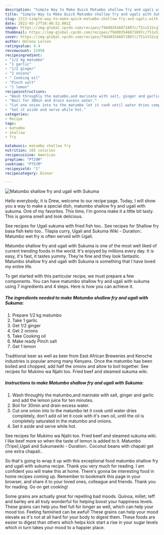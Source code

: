 ```yaml
---
description: "Simple Way to Make Quick Matumbo shallow fry and ugali with Sukuma"
title: "Simple Way to Make Quick Matumbo shallow fry and ugali with Sukuma"
slug: 2113-simple-way-to-make-quick-matumbo-shallow-fry-and-ugali-with-sukuma
date: 2022-05-27T16:40:52.001Z
image: https://img-global.cpcdn.com/recipes/f9dd03546071897c/751x532cq70/matumbo-shallow-fry-and-ugali-with-sukuma-recipe-main-photo.jpg
thumbnail: https://img-global.cpcdn.com/recipes/f9dd03546071897c/751x532cq70/matumbo-shallow-fry-and-ugali-with-sukuma-recipe-main-photo.jpg
cover: https://img-global.cpcdn.com/recipes/f9dd03546071897c/751x532cq70/matumbo-shallow-fry-and-ugali-with-sukuma-recipe-main-photo.jpg
author: Helena Larson
ratingvalue: 4.4
reviewcount: 21958
recipeingredient:
- "1/2 kg matumbo"
- "1 garlic"
- "1/2 ginger"
- "2 onions"
- " Cooking oil"
- "Pinch salt"
- "1 lemon"
recipeinstructions:
- "Wash throughly the matumbo,and marinate with salt, ginger and garlic and add the lemon juice for ten minutes."
- "Boil for 30min and drain excess water."
- "Cut one onion into to the matumbo let it cook until water dries completely, don&#39;t add oil let it cook with it&#39;s own oil, until the oil is completely saturated in the matumbo and onions."
- "Set it aside and serve while hot."
categories:
- Recipe
tags:
- matumbo
- shallow
- fry

katakunci: matumbo shallow fry 
nutrition: 165 calories
recipecuisine: American
preptime: "PT29M"
cooktime: "PT57M"
recipeyield: "1"
recipecategory: Dinner

---
```



![Matumbo shallow fry and ugali with Sukuma](https://img-global.cpcdn.com/recipes/f9dd03546071897c/751x532cq70/matumbo-shallow-fry-and-ugali-with-sukuma-recipe-main-photo.jpg)

Hello everybody, it is Drew, welcome to our recipe page. Today, I will show you a way to make a special dish, matumbo shallow fry and ugali with sukuma. One of my favorites. This time, I'm gonna make it a little bit tasty. This is gonna smell and look delicious.

See recipes for Ugali sukuma with fried fish too.. See recipes for Shallow fry basa fish keto too.. Tilapia curry, Ugali and Sukuma Wiki - Duration:. Matumbo wet fry is often served with Ugali.

Matumbo shallow fry and ugali with Sukuma is one of the most well liked of current trending foods in the world. It's enjoyed by millions every day. It is easy, it's fast, it tastes yummy. They're fine and they look fantastic. Matumbo shallow fry and ugali with Sukuma is something that I have loved my entire life.


To get started with this particular recipe, we must prepare a few components. You can have matumbo shallow fry and ugali with sukuma using 7 ingredients and 4 steps. Here is how you can achieve it.

<!--inarticleads1-->

##### The ingredients needed to make Matumbo shallow fry and ugali with Sukuma:

1. Prepare 1/2 kg matumbo
1. Take 1 garlic
1. Get 1/2 ginger
1. Get 2 onions
1. Take  Cooking oil
1. Make ready Pinch salt
1. Get 1 lemon


Traditional beer as well as beer from East African Breweries and Keroche industries is popular among many Kenyans. Once the matumbo has been boiled and chopped, add half the onions and allow to boil together. See recipes for Mukimo wa Njahi too. Fried beef and steamed sukuma wiki. 

<!--inarticleads2-->

##### Instructions to make Matumbo shallow fry and ugali with Sukuma:

1. Wash throughly the matumbo,and marinate with salt, ginger and garlic and add the lemon juice for ten minutes.
1. Boil for 30min and drain excess water.
1. Cut one onion into to the matumbo let it cook until water dries completely, don&#39;t add oil let it cook with it&#39;s own oil, until the oil is completely saturated in the matumbo and onions.
1. Set it aside and serve while hot.


See recipes for Mukimo wa Njahi too. Fried beef and steamed sukuma wiki. I like beef more so when the taste of lemon is added to it. Matumbo (Tripe),Ugali and Sukumawiki - Duration:. Coconut beans with chapati get one extra chapati.. 

So that's going to wrap it up with this exceptional food matumbo shallow fry and ugali with sukuma recipe. Thank you very much for reading. I am confident you will make this at home. There's gonna be interesting food in home recipes coming up. Remember to bookmark this page in your browser, and share it to your loved ones, colleague and friends. Thank you for reading. Go on get cooking!

Some grains are actually great for repelling bad moods. Quinoa, millet, teff and barley are all truly wonderful for helping boost your happiness levels. These grains can help you feel full for longer as well, which can help your mood too. Feeling famished can be awful! These grains can help your mood elevate as it's not at all hard for your body to digest them. These foods are easier to digest than others which helps kick start a rise in your sugar levels which in turn takes your mood to a happier place.
